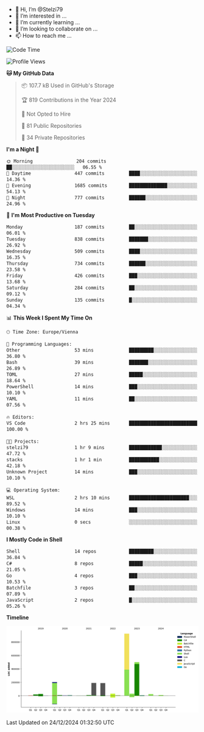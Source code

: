 - 👋 Hi, I’m @Stelzi79
- 👀 I’m interested in ...
- 🌱 I’m currently learning ...
- 💞️ I’m looking to collaborate on ...
- 📫 How to reach me ...

<!--START_SECTION:waka-->
![Code Time](http://img.shields.io/badge/Code%20Time-1%2C109%20hrs%2046%20mins-blue)

![Profile Views](http://img.shields.io/badge/Profile%20Views-0-blue)

**🐱 My GitHub Data** 

> 📦 107.7 kB Used in GitHub's Storage 
 > 
> 🏆 819 Contributions in the Year 2024
 > 
> 🚫 Not Opted to Hire
 > 
> 📜 81 Public Repositories 
 > 
> 🔑 34 Private Repositories 
 > 
**I'm a Night 🦉** 

```text
🌞 Morning                204 commits         ██░░░░░░░░░░░░░░░░░░░░░░░   06.55 % 
🌆 Daytime                447 commits         ████░░░░░░░░░░░░░░░░░░░░░   14.36 % 
🌃 Evening                1685 commits        ██████████████░░░░░░░░░░░   54.13 % 
🌙 Night                  777 commits         ██████░░░░░░░░░░░░░░░░░░░   24.96 % 
```
📅 **I'm Most Productive on Tuesday** 

```text
Monday                   187 commits         ██░░░░░░░░░░░░░░░░░░░░░░░   06.01 % 
Tuesday                  838 commits         ███████░░░░░░░░░░░░░░░░░░   26.92 % 
Wednesday                509 commits         ████░░░░░░░░░░░░░░░░░░░░░   16.35 % 
Thursday                 734 commits         ██████░░░░░░░░░░░░░░░░░░░   23.58 % 
Friday                   426 commits         ███░░░░░░░░░░░░░░░░░░░░░░   13.68 % 
Saturday                 284 commits         ██░░░░░░░░░░░░░░░░░░░░░░░   09.12 % 
Sunday                   135 commits         █░░░░░░░░░░░░░░░░░░░░░░░░   04.34 % 
```


📊 **This Week I Spent My Time On** 

```text
🕑︎ Time Zone: Europe/Vienna

💬 Programming Languages: 
Other                    53 mins             █████████░░░░░░░░░░░░░░░░   36.80 % 
Bash                     39 mins             ███████░░░░░░░░░░░░░░░░░░   26.89 % 
TOML                     27 mins             █████░░░░░░░░░░░░░░░░░░░░   18.64 % 
PowerShell               14 mins             ███░░░░░░░░░░░░░░░░░░░░░░   10.10 % 
YAML                     11 mins             ██░░░░░░░░░░░░░░░░░░░░░░░   07.56 % 

🔥 Editors: 
VS Code                  2 hrs 25 mins       █████████████████████████   100.00 % 

🐱‍💻 Projects: 
stelzi79                 1 hr 9 mins         ████████████░░░░░░░░░░░░░   47.72 % 
stacks                   1 hr 1 min          ███████████░░░░░░░░░░░░░░   42.18 % 
Unknown Project          14 mins             ███░░░░░░░░░░░░░░░░░░░░░░   10.10 % 

💻 Operating System: 
WSL                      2 hrs 10 mins       ██████████████████████░░░   89.52 % 
Windows                  14 mins             ███░░░░░░░░░░░░░░░░░░░░░░   10.10 % 
Linux                    0 secs              ░░░░░░░░░░░░░░░░░░░░░░░░░   00.38 % 
```

**I Mostly Code in Shell** 

```text
Shell                    14 repos            █████████░░░░░░░░░░░░░░░░   36.84 % 
C#                       8 repos             █████░░░░░░░░░░░░░░░░░░░░   21.05 % 
Go                       4 repos             ███░░░░░░░░░░░░░░░░░░░░░░   10.53 % 
Batchfile                3 repos             ██░░░░░░░░░░░░░░░░░░░░░░░   07.89 % 
JavaScript               2 repos             █░░░░░░░░░░░░░░░░░░░░░░░░   05.26 % 
```



**Timeline**

![Lines of Code chart](https://raw.githubusercontent.com/Stelzi79/Stelzi79/main/assets/bar_graph.png)


 Last Updated on 24/12/2024 01:32:50 UTC
<!--END_SECTION:waka-->

<!---
Stelzi79/Stelzi79 is a ✨ special ✨ repository because its `README.md` (this file) appears on your GitHub profile.
You can click the Preview link to take a look at your changes.
--->

